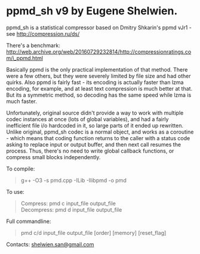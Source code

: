 # ppmd_sh v9  by Eugene Shelwien.

ppmd_sh is a statistical compressor based on Dmitry Shkarin's ppmd vJr1 - see http://compression.ru/ds/

There's a benchmark: http://web.archive.org/web/20160729232814/http://compressionratings.com/i_ppmd.html

Basically ppmd is the only practical implementation of that method.
There were a few others, but they were severely limited by file size and had other quirks.
Also ppmd is fairly fast - its encoding is actually faster than lzma encoding, for example,
and at least text compression is much better at that.
But its a symmetric method, so decoding has the same speed while lzma is much faster.

Unfortunately, original source didn't provide a way to work with multiple codec instances at once
(lots of global variables), and had a fairly inefficient file i/o hardcoded in it, so large parts
of it ended up rewritten.
Unlike original, ppmd_sh codec is a normal object, and works as a coroutine - which means
that coding function returns to the caller with a status code asking to replace input or
output buffer, and then next call resumes the process. Thus, there's no need to write global
callback functions, or compress small blocks independently.

To compile: 
> g++ -O3 -s pmd.cpp -ILib -Ilibpmd -o pmd

To use: 
> Compress:   pmd c input_file output_file   
> Decompress: pmd d input_file output_file
 
Full commandline:
> pmd c/d input_file output_file [order] [memory] [reset_flag]
 
 Contacts: shelwien.san@gmail.com

